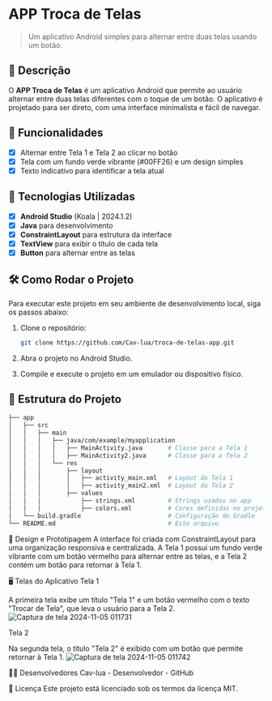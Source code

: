 # **APP Troca de Telas**

> Um aplicativo Android simples para alternar entre duas telas usando um botão.

## 📱 Descrição

O **APP Troca de Telas** é um aplicativo Android que permite ao usuário alternar entre duas telas diferentes com o toque de um botão. 
O aplicativo é projetado para ser direto, com uma interface minimalista e fácil de navegar.

## 🔧 Funcionalidades

- [x] Alternar entre Tela 1 e Tela 2 ao clicar no botão
- [x] Tela com um fundo verde vibrante (#00FF26) e um design simples
- [x] Texto indicativo para identificar a tela atual

## 🚀 Tecnologias Utilizadas

- [x] **Android Studio** (Koala | 2024.1.2)
- [x] **Java** para desenvolvimento
- [x] **ConstraintLayout** para estrutura da interface
- [x] **TextView** para exibir o título de cada tela
- [x] **Button** para alternar entre as telas

## 🛠️ Como Rodar o Projeto

Para executar este projeto em seu ambiente de desenvolvimento local, siga os passos abaixo:

1. Clone o repositório:

    ```bash
    git clone https://github.com/Cav-lua/troca-de-telas-app.git
    ```

2. Abra o projeto no Android Studio.
3. Compile e execute o projeto em um emulador ou dispositivo físico.

## 📂 Estrutura do Projeto

```bash
├── app
│   ├── src
│   │   ├── main
│   │   │   ├── java/com/example/myapplication
│   │   │   │   ├── MainActivity.java       # Classe para a Tela 1
│   │   │   │   ├── MainActivity2.java      # Classe para a Tela 2
│   │   │   └── res
│   │   │       ├── layout
│   │   │       │   ├── activity_main.xml   # Layout da Tela 1
│   │   │       │   ├── activity_main2.xml  # Layout da Tela 2
│   │   │       ├── values
│   │   │           ├── strings.xml         # Strings usadas no app
│   │   │           ├── colors.xml          # Cores definidas no projeto
│   └── build.gradle                        # Configuração do Gradle
└── README.md                               # Este arquivo
```
🎨 Design e Prototipagem
A interface foi criada com ConstraintLayout para uma organização responsiva e centralizada. A Tela 1 possui um fundo verde vibrante com um botão vermelho para alternar entre as telas, e a Tela 2 contém um botão para retornar à Tela 1.

🖥️ Telas do Aplicativo
Tela 1

A primeira tela exibe um título "Tela 1" e um botão vermelho com o texto "Trocar de Tela", que leva o usuário para a Tela 2.
![Captura de tela 2024-11-05 011731](https://github.com/user-attachments/assets/578c0209-e241-4779-a0f9-be2d33607e65)

Tela 2

Na segunda tela, o título "Tela 2" é exibido com um botão que permite retornar à Tela 1.
![Captura de tela 2024-11-05 011742](https://github.com/user-attachments/assets/717f0c7e-8705-483d-9754-29971b5137cd)

👨‍💻 Desenvolvedores
Cav-lua - Desenvolvedor - GitHub

📄 Licença
Este projeto está licenciado sob os termos da licença MIT.

